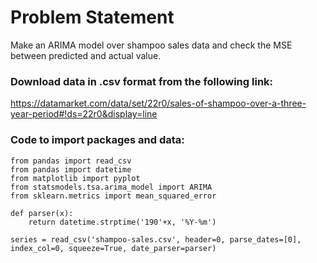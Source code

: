 # Problem Statement

Make an ARIMA model over shampoo sales data and check the MSE between predicted and actual value.

### Download data in .csv format from the following link:

https://datamarket.com/data/set/22r0/sales-of-shampoo-over-a-three-year-period#!ds=22r0&display=line

### Code to import packages and data:

    from pandas import read_csv
    from pandas import datetime
    from matplotlib import pyplot
    from statsmodels.tsa.arima_model import ARIMA
    from sklearn.metrics import mean_squared_error
    
    def parser(x):
        return datetime.strptime('190'+x, '%Y-%m')
        
    series = read_csv('shampoo-sales.csv', header=0, parse_dates=[0], index_col=0, squeeze=True, date_parser=parser)
